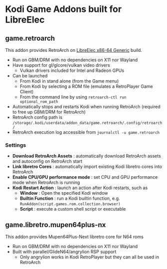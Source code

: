 # Kodi Game Addons built for LibreElec

## game.retroarch
This addon provides RetroArch on [LibreElec x86-64 Generic](https://libreelec.tv/downloads/generic/) build.
* Run on GBM/DRM with no dependencies on X11 nor Wayland
* Have support for gl/glcore/vulkan video drivers
  * Vulkan drivers included for Intel and Radeon GPUs
* Can be launched
  * From Kodi in stand alone (from the Game menu)
  * From Kodi by selecting a ROM file (emulates a RetroPlayer Game Client)
  * From the command line by using `retroarch-ctl run optional_rom_path`
* Automatically stops and restarts Kodi when running RetroArch (required to free up GBM/DRM for RetroArch)
* RetroArch config path is `/storage/.kodi/userdata/addon_data/game.retroarch/.config/retroarch/`
* RetroArch execution log accessible from `journalctl -u game.retroarch`

### Settings
* **Download RetroArch Assets** : automatically download RetroArch assets and autoconfig on RetroArch start
* **Link libretro Cores** : automatically import existing Kodi libretro cores into RetroArch
* **Enable CPU/GPU performance mode** : set CPU and GPU performance mode when RetroArch is running
* **Kodi Restart Action** : launch an action after Kodi restarts, such as
  * **Window** : Open the specified Kodi window
  * **Builtin Function** : run a Kodi builtin function, e.g. `RunAddon(script.games.rom.collection.browser)`
  * **Script** : execute a custom shell script or executable

## game.libretro.mupen64plus-nx
This addon provides Mupen64Plus-Next libretro core for N64 roms
* Run on GBM/DRM with no dependencies on X11 nor Wayland
* Built with parallel/GlideN64/angrylion RSP support
  * Only angrylion works in Kodi RetroPlayer but they can all be used in RetroArch
